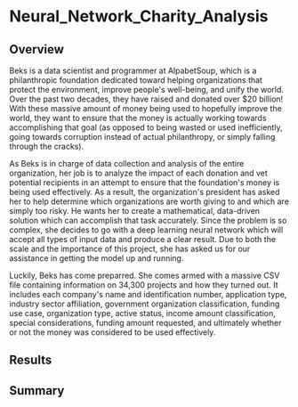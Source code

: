 # Neural_Network_Charity_Analysis

## Overview

Beks is a data scientist and programmer at AlpabetSoup, which is a philanthropic foundation dedicated toward helping organizations that protect the environment, improve people's well-being, and unify the world.  Over the past two decades, they have raised and donated over $20 billion!  With these massive amount of money being used to hopefully improve the world, they want to ensure that the money is actually working towards accomplishing that goal (as opposed to being wasted or used inefficiently, going towards corruption instead of actual philanthropy, or simply falling through the cracks).

As Beks is in charge of data collection and analysis of the entire organization, her job is to analyze the impact of each donation and vet potential recipients in an attempt to ensure that the foundation's money is being used effectively.  As a result, the organization's president has asked her to help determine which organizations are worth giving to and which are simply too risky.  He wants her to create a mathematical, data-driven solution which can accomplish that task accurately.  Since the problem is so complex, she decides to go with a deep learning neural network which will accept all types of input data and produce a clear result.  Due to both the scale and the importance of this project, she has asked us for our assistance in getting the model up and running.

Luckily, Beks has come preparred.  She comes armed with a massive CSV file containing information on 34,300 projects and how they turned out.  It includes each company's name and identification number, application type, industry sector affiliation, government organization classification, funding use case, organization type, active status, income amount classification, special considerations, funding amount requested, and ultimately whether or not the money was considered to be used effectively.

## Results

## Summary